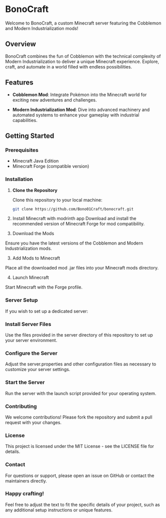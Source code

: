# BonoCraft

Welcome to BonoCraft, a custom Minecraft server featuring the Cobblemon and Modern Industrialization mods!

## Overview

BonoCraft combines the fun of Cobblemon with the technical complexity of Modern Industrialization to deliver a unique Minecraft experience. Explore, craft, and automate in a world filled with endless possibilities.

## Features

- **Cobblemon Mod**: Integrate Pokémon into the Minecraft world for exciting new adventures and challenges.
  
- **Modern Industrialization Mod**: Dive into advanced machinery and automated systems to enhance your gameplay with industrial capabilities.

## Getting Started

### Prerequisites

- Minecraft Java Edition
- Minecraft Forge (compatible version)

### Installation

1. **Clone the Repository**

   Clone this repository to your local machine:
   ```bash
   git clone https://github.com/Bono01Craft/bonocraft.git
   ```
   
1. Install Minecraft with modrinth app
Download and install the recommended version of Minecraft Forge for mod compatibility.

2. Download the Mods

Ensure you have the latest versions of the Cobblemon and Modern Industrialization mods.

3. Add Mods to Minecraft

Place all the downloaded mod .jar files into your Minecraft mods directory.

4. Launch Minecraft

Start Minecraft with the Forge profile.

### Server Setup
If you wish to set up a dedicated server:

### Install Server Files

Use the files provided in the server directory of this repository to set up your server environment.

### Configure the Server

Adjust the server.properties and other configuration files as necessary to customize your server settings.

### Start the Server

Run the server with the launch script provided for your operating system.

### Contributing
We welcome contributions! Please fork the repository and submit a pull request with your changes.

### License
This project is licensed under the MIT License - see the LICENSE file for details.

### Contact
For questions or support, please open an issue on GitHub or contact the maintainers directly.

### Happy crafting!

Feel free to adjust the text to fit the specific details of your project, such as any additional setup instructions or unique features.

